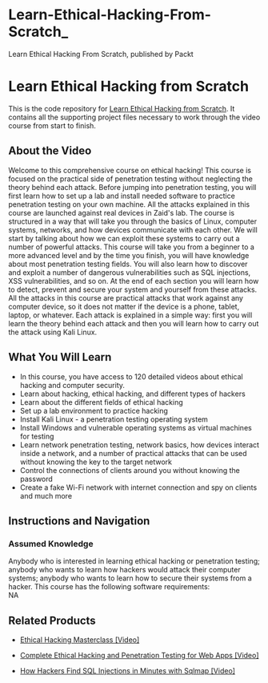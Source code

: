 # Learn-Ethical-Hacking-From-Scratch_
Learn Ethical Hacking From Scratch, published by Packt
# Learn Ethical Hacking from Scratch
This is the code repository for [Learn Ethical Hacking from Scratch](https://www.packtpub.com/networking-and-servers/learn-ethical-hacking-scratch). It contains all the supporting project files necessary to work through the video course from start to finish.
## About the Video 
Welcome to this comprehensive course on ethical hacking! This course is focused on the practical side of penetration testing without neglecting the theory behind each attack. Before jumping into penetration testing, you will first learn how to set up a lab and install needed software to practice penetration testing on your own machine. All the attacks explained in this course are launched against real devices in Zaid's lab. The course is structured in a way that will take you through the basics of Linux, computer systems, networks, and how devices communicate with each other. We will start by talking about how we can exploit these systems to carry out a number of powerful attacks. This course will take you from a beginner to a more advanced level  and by the time you finish, you will have knowledge about most penetration testing fields. You will also learn how to discover and exploit a number of dangerous vulnerabilities such as SQL injections, XSS vulnerabilities, and so on. At the end of each section you will learn how to detect, prevent and secure your system and yourself from these attacks. All the attacks in this course are practical attacks that work against any computer device,  so it does not matter if the device is a phone, tablet, laptop, or whatever. Each attack is explained in a simple way: first you will learn the theory behind each attack and then you will learn how to carry out the attack using Kali Linux.
<H2>What You Will Learn</H2>
<DIV class=book-info-will-learn-text>
<UL>
<LI>In this course, you have access to 120 detailed videos about ethical hacking and computer security. 
<LI>Learn about hacking, ethical hacking, and different types of hackers
<LI>Learn about the different fields of ethical hacking
<LI>Set up a lab environment to practice hacking
<LI>Install Kali Linux - a penetration testing operating system
<LI>Install Windows and vulnerable operating systems as virtual machines for testing
<LI>Learn network penetration testing, network basics, how devices interact inside a network, and a number of practical attacks that can be used without knowing the key to the target network
<LI>Control the connections of clients around you without knowing the password
<LI>Create a fake Wi-Fi network with internet connection and spy on clients and much more</LI></UL></DIV>

## Instructions and Navigation
### Assumed Knowledge
Anybody who is interested in learning ethical hacking or penetration testing; anybody who wants to learn how hackers would attack their computer systems; anybody who wants to learn how to secure their systems from a hacker.
This course has the following software requirements:<br/>
NA

## Related Products
* [Ethical Hacking Masterclass [Video]](https://www.packtpub.com/networking-and-servers/ethical-hacking-masterclass-video)

* [Complete Ethical Hacking and Penetration Testing for Web Apps [Video]](https://www.packtpub.com/networking-and-servers/complete-ethical-hacking-and-penetration-testing-web-apps-video)

* [How Hackers Find SQL Injections in Minutes with Sqlmap [Video]](https://www.packtpub.com/application-development/how-hackers-find-sql-injections-minutes-sqlmap-video)
